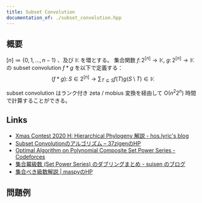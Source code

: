 ```yaml
---
title: Subset Convolution
documentation_of: ./subset_convolution.hpp
---
```


## 概要

$[n] \coloneqq \{0, 1, \dots , n - 1\}$ 、及び $\mathbb{K}$ を環とする。
集合関数 $f \colon 2^{[n]} \to \mathbb{K},\ g \colon 2^{[n]} \to \mathbb{K}$ の subset convolution $f \ast g$ を以下で定義する：
$$
(f \ast g) \colon S \in 2^{[n]} \to \sum_{T \subseteq S} f(T) g(S \setminus T) \in \mathbb{K}
$$

subset convolution はランク付き zeta / mobius 変換を経由して $\mathrm{O}(n^2 2^n)$ 時間で計算することができる。

## Links
- [Xmas Contest 2020 H: Hierarchical Phylogeny 解説 - hos.lyric's blog](https://hos-lyric.hatenablog.com/entry/2021/01/14/201231)
- [Subset Convolutionのアルゴリズム – 37zigenのHP](https://37zigen.com/subset-convolution/)
- [Optimal Algorithm on Polynomial Composite Set Power Series - Codeforces](https://codeforces.com/blog/entry/92183)
- [集合冪級数 (Set Power Series) のダブリングまとめ - suisen のブログ](https://suisen-kyopro.hatenablog.com/entry/2023/04/07/041318)
- [集合べき級数解説 \| maspyのHP](https://maspypy.com/category/%e9%9b%86%e5%90%88%e3%81%b9%e3%81%8d%e7%b4%9a%e6%95%b0)

## 問題例
